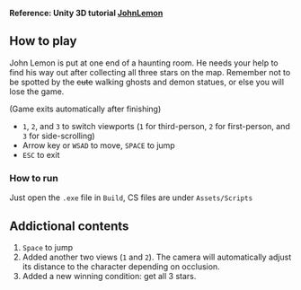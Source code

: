 ﻿**Reference: Unity 3D tutorial [JohnLemon](https://learn.unity.com/project/john-lemon-s-haunted-jaunt-3d-beginner)**

## How to play

John Lemon is put at one end of a haunting room. He needs your help to find his way out after collecting all three stars on the map. Remember not to be spotted by the ~~cute~~ walking ghosts and demon statues, or else you will lose the game.

(Game exits automatically after finishing)

* `1`, `2`, and `3` to switch viewports (`1` for third-person, `2` for first-person, and `3` for side-scrolling)
* Arrow key or `WSAD` to move, `SPACE` to jump
* `ESC` to exit

### How to run
Just open the `.exe` file in `Build`, CS files are under `Assets/Scripts`

## Addictional contents

1. `Space` to jump
2. Added another two views (`1` and `2`). The camera will automatically adjust its distance to the character depending on occlusion.
3. Added a new winning condition: get all 3 stars.
